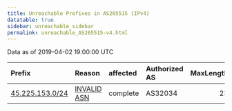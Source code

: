 ```yaml
---
title: Unreachable Prefixes in AS265515 (IPv4)
datatable: true
sidebar: unreachable_sidebar
permalink: unreachable_AS265515-v4.html
---
```


Data as of 2019-04-02 19:00:00 UTC


<div class="datatable-begin"></div>

| Prefix                                                   | Reason                                                                                                  | affected   | Authorized AS   |   MaxLength | Anchor                                         |   unreachable /24s |
|:---------------------------------------------------------|:--------------------------------------------------------------------------------------------------------|:-----------|:----------------|------------:|:-----------------------------------------------|-------------------:|
| [45.225.153.0/24](https://stat.ripe.net/45.225.153.0/24) | [INVALID ASN](https://rpki-validator.ripe.net/announcement-preview?asn=AS265515&prefix=45.225.153.0/24) | complete   | AS32034         |          23 | [LACNIC](unreachable_LACNIC_RPKI_Root-v4.html) |                  1 |

<div class="datatable-end"></div>